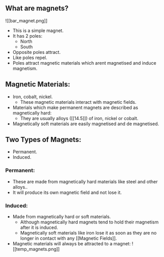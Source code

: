 ## What are magnets?
![[bar_magnet.png]]
- This is a simple magnet.
- It has 2 poles:
	- North
	- South
- Opposite poles attract.
- Like poles repel.
- Poles attract magnetic materials which arent magnetised and induce magnetism.

## Magnetic Materials:
- Iron, cobalt, nickel.
	- These magnetic materials interact with magnetic fields.
- Materials which make permanent magnets are described as magnetically hard:
	- They are usually alloys ([[14.5]]) of iron, nickel or cobalt.
- Magnetically soft materials are easily magnetised and de magnetised.

## Two Types of Magnets:
- Permanent.
- Induced.

### Permanent:
- These are made from magnetically hard materials like steel and other alloys..
- It will produce its own magnetic field and not lose it.

### Induced:
- Made from magnetically hard or soft materials.
	- Although magnetically hard magnets tend to hold their magnetism after it is induced.
	- Magnetically soft materials like iron lose it as soon as they are no longer in contact with any [[Magnetic Fields]].
- Magnetic materials will always be attracted to a magnet:
![[temp_magnets.png]]
